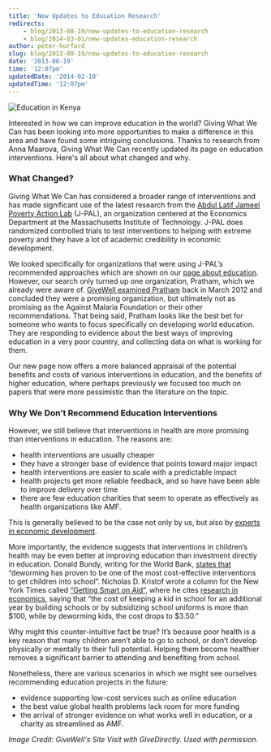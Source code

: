 ```yaml
---
title: 'New Updates to Education Research'
redirects:
    - blog/2013-08-19/new-updates-to-education-research
    - blog/2014-03-01/new-updates-education-research
author: peter-hurford
slug: blog/2013-08-19/new-updates-to-education-research
date: '2013-08-19'
time: '12:07pm'
updatedDate: '2014-02-10'
updatedTime: '12:07pm'
---
```

![Education in Kenya](http://i.imgur.com/pYbt19A.jpg "Time to learn the alphabet")

Interested in how we can improve education in the world? Giving What We Can has been looking into more opportunities to make a difference in this area and have found some intriguing conclusions. Thanks to research from Anna Maarova, Giving What We Can recently updated its page on education interventions. Here's all about what changed and why.

### What Changed?

Giving What We Can has considered a broader range of interventions and has made significant use of the latest research from the [Abdul Latif Jameel Poverty Action Lab](http://www.povertyactionlab.org/) (J-PAL), an organization centered at the Economics Department at the Massachusetts Institute of Technology. J-PAL does randomized controlled trials to test interventions to helping with extreme poverty and they have a lot of academic credibility in economic development.

We looked specifically for organizations that were using J-PAL’s recommended approaches which are shown on our [page about education](http://www.givingwhatwecan.org/where-to-give/charity-evaluation/education). However, our search only turned up one organization, Pratham, which we already were aware of. [GiveWell examined Pratham](http://www.givewell.org/international/charities/pratham) back in March 2012 and concluded they were a promising organization, but ultimately not as promising as the Against Malaria Foundation or their other recommendations. That being said, Pratham looks like the best bet for someone who wants to focus specifically on developing world education. They are responding to evidence about the best ways of improving education in a very poor country, and collecting data on what is working for them.

Our new page now offers a more balanced appraisal of the potential benefits and costs of various interventions in education, and the benefits of higher education, where perhaps previously we focused too much on papers that were more pessimistic than the literature on the topic.

### Why We Don’t Recommend Education Interventions

However, we still believe that interventions in health are more promising than interventions in education. The reasons are:

*   health interventions are usually cheaper
*   they have a stronger base of evidence that points toward major impact
*   health interventions are easier to scale with a predictable impact
*   health projects get more reliable feedback, and so have have been able to improve delivery over time
*   there are few education charities that seem to operate as effectively as health organizations like AMF.

This is generally believed to be the case not only by us, but also by [experts in economic development](http://www.givingwhatwecan.org/blog/2012-11-22/the-copenhagen-challenge-paper-for-education-what-does-it-mean-for-fighting-poverty).

More importantly, the evidence suggests that interventions in children’s health may be even better at improving education than investment directly in education. Donald Bundy, writing for the World Bank, [states that](http://blogs.worldbank.org/education/rethinking-deworming) “deworming has proven to be one of the most cost-effective interventions to get children into school”. Nicholas D. Kristof wrote a column for the New York Times called [“Getting Smart on Aid”](http://www.nytimes.com/2011/05/19/opinion/19kristof.html?_r=0), where he cites [research in economics](http://elsa.berkeley.edu/~emiguel/pdfs/miguel_wormsatwork.pdf), saying that “the cost of keeping a kid in school for an additional year by building schools or by subsidizing school uniforms is more than $100, while by deworming kids, the cost drops to $3.50.”

Why might this counter-intuitive fact be true? It’s because poor health is a key reason that many children aren’t able to go to school, or don’t develop physically or mentally to their full potential. Helping them become healthier removes a significant barrier to attending and benefiting from school.

Nonetheless, there are various scenarios in which we might see ourselves recommending education projects in the future:

*   evidence supporting low-cost services such as online education
*   the best value global health problems lack room for more funding
*   the arrival of stronger evidence on what works well in education, or a charity as streamlined as AMF.

_Image Credit: GiveWell's Site Visit with GiveDirectly. Used with permission._